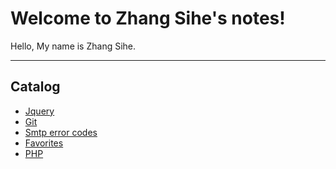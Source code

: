 Welcome to Zhang Sihe's notes!
=====================
 
 
Hello, My name is Zhang Sihe.

****
## Catalog
* [Jquery](/jquery/)
* [Git](/git/)
* [Smtp error codes](/smtp_codes.md)
* [Favorites](/favorites/)
* [PHP](/php/)